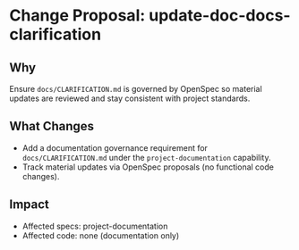 # Change Proposal: update-doc-docs-clarification

## Why

Ensure `docs/CLARIFICATION.md` is governed by OpenSpec so material updates are reviewed and stay consistent with project standards.

## What Changes

- Add a documentation governance requirement for `docs/CLARIFICATION.md` under the `project-documentation` capability.
- Track material updates via OpenSpec proposals (no functional code changes).

## Impact

- Affected specs: project-documentation
- Affected code: none (documentation only)
